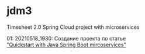 # jdm3
Timesheet 2.0 Spring Cloud project with microservices

01: 20210518_1930: Создание проекта по статье <br>
["Quickstart with Java Spring Boot mircoservices"](https://medium.com/@leo.ertuna/quickstart-with-java-spring-boot-mircoservices-b67d63fd19d1)
